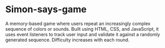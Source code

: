 # Simon-says-game
A memory-based game where users repeat an increasingly complex sequence of colors or sounds. Built using HTML, CSS, and JavaScript, it uses event listeners to track user input and validate it against a randomly generated sequence. Difficulty increases with each round.
